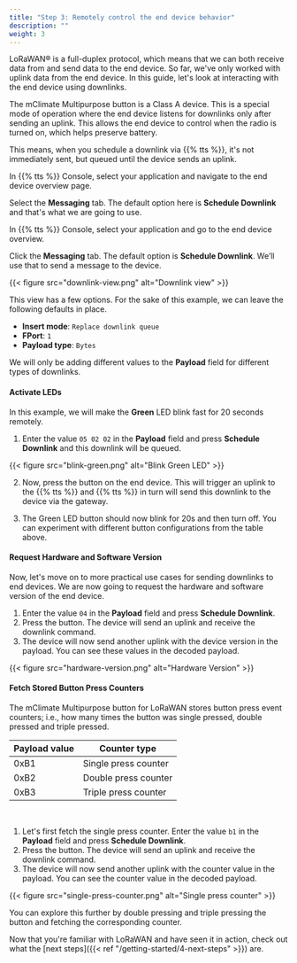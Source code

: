 ```yaml
---
title: "Step 3: Remotely control the end device behavior"
description: ""
weight: 3
---
```


LoRaWAN® is a full-duplex protocol, which means that we can both receive data from and send data to the end device. So far, we've only worked with uplink data from the end device. In this guide, let's look at interacting with the end device using downlinks.

<!--more-->

The mClimate Multipurpose button is a Class A device. This is a special mode of operation where the end device listens for downlinks only after sending an uplink. This allows the end device to control when the radio is turned on, which helps preserve battery.

This means, when you schedule a downlink via {{% tts %}}, it's not immediately sent, but queued until the device sends an uplink.

In {{% tts %}} Console, select your application and navigate to the end device overview page.

Select the **Messaging** tab. The default option here is **Schedule Downlink** and that's what we are going to use.

In {{% tts %}} Console, select your application and go to the end device overview.

Click the **Messaging** tab. The default option is **Schedule Downlink**. We’ll use that to send a message to the device.

{{< figure src="downlink-view.png" alt="Downlink view" >}}

This view has a few options. For the sake of this example, we can leave the following defaults in place.

- **Insert mode**: `Replace downlink queue`
- **FPort**: `1`
- **Payload type**: `Bytes`

We will only be adding different values to the **Payload** field for different types of downlinks.

#### Activate LEDs

In this example, we will make the **Green** LED blink fast for 20 seconds remotely.

1. Enter the value `05 02 02` in the **Payload** field and press **Schedule Downlink** and this downlink will be queued.

{{< figure src="blink-green.png" alt="Blink Green LED" >}}

2. Now, press the button on the end device. This will trigger an uplink to the {{% tts %}} and {{% tts %}} in turn will send this downlink to the device via the gateway.

3. The Green LED button should now blink for 20s and then turn off. You can experiment with different button configurations from the table above.

#### Request Hardware and Software Version

Now, let's move on to more practical use cases for sending downlinks to end devices. We are now going to request the hardware and software version of the end device.

1. Enter the value `04` in the **Payload** field and press **Schedule Downlink**.
2. Press the button. The device will send an uplink and receive the downlink command.
3. The device will now send another uplink with the device version in the payload. You can see these values in the decoded payload.

{{< figure src="hardware-version.png" alt="Hardware Version" >}}

#### Fetch Stored Button Press Counters

The mClimate Multipurpose button for LoRaWAN stores button press event counters; i.e., how many times the button was single pressed, double pressed and triple pressed.

<div class="fixed-table">

| Payload value | Counter type         |
| ------------- | -------------------- |
| 0xB1          | Single press counter |
| 0xB2          | Double press counter |
| 0xB3          | Triple press counter |

</br>
</div>

1. Let's first fetch the single press counter. Enter the value `b1` in the **Payload** field and press **Schedule Downlink**.
2. Press the button. The device will send an uplink and receive the downlink command.
3. The device will now send another uplink with the counter value in the payload. You can see the counter value in the decoded payload.

{{< figure src="single-press-counter.png" alt="Single press counter" >}}

You can explore this further by double pressing and triple pressing the button and fetching the corresponding counter.

Now that you're familiar with LoRaWAN and have seen it in action, check out what the [next steps]({{< ref "/getting-started/4-next-steps" >}}) are.
